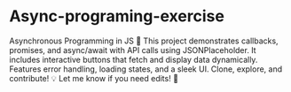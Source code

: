 # Async-programing-exercise
Asynchronous Programming in JS 🚀 This project demonstrates callbacks, promises, and async/await with API calls using JSONPlaceholder. It includes interactive buttons that fetch and display data dynamically. Features error handling, loading states, and a sleek UI. Clone, explore, and contribute! 💡  Let me know if you need edits! 🚀
